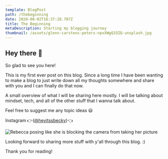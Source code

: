 ```yaml
---
template: BlogPost
path: /thebeginning
date: 2020-08-02T16:37:28.707Z
title: The Beginning
metaDescription: Starting my blogging journey
thumbnail: /assets/glenn-carstens-peters-npxXWgQ33ZQ-unsplash.jpg
---
```

## Hey there 👋

So glad to see you here!

This is my first ever post on this blog. Since a long time I have been wanting to make a blog to just write down all my thoughts somewhere and share with you and I can finally do that now.

A small overview of what I will be sharing here mostly. I will be talking about mindset, tech, and all of the other stuff that I wanna talk about.

Feel free to suggest me any topic ideas 😃

Instagram 👉([@heyitssbecky](https://www.instagram.com/heyitssbecky/))👈

![Rebecca posing like she is blocking the camera from taking her picture](./me-pic.jpg)

Looking forward to sharing more stuff with y'all through this blog. :)

Thank you for reading!
